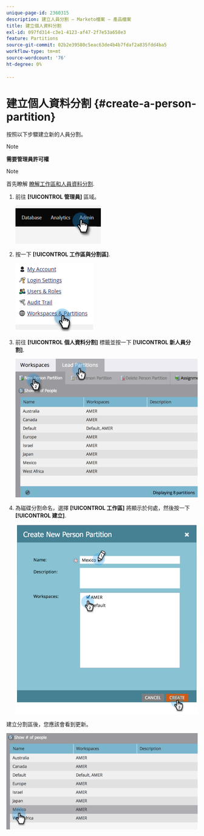 ```yaml
---
unique-page-id: 2360315
description: 建立人員分割 — Marketo檔案 — 產品檔案
title: 建立個人資料分割
exl-id: 097fd314-c3e1-4123-af47-2f7e53a658e3
feature: Partitions
source-git-commit: 02b2e39580c5eac63de4b4b7fdaf2a835fdd4ba5
workflow-type: tm+mt
source-wordcount: '76'
ht-degree: 0%

---
```


# 建立個人資料分割 {#create-a-person-partition}

按照以下步驟建立新的人員分割。

>[!NOTE]
>
>**需要管理員許可權**

>[!NOTE]
>
>首先瞭解 [瞭解工作區和人員資料分割](/help/marketo/product-docs/administration/workspaces-and-person-partitions/understanding-workspaces-and-person-partitions.md).

1. 前往 **[!UICONTROL 管理員]** 區域。

   ![](assets/create-a-person-partition-1.png)

1. 按一下 **[!UICONTROL 工作區與分割區]**.

   ![](assets/create-a-person-partition-2.png)

1. 前往 **[!UICONTROL 個人資料分割]** 標籤並按一下 **[!UICONTROL 新人員分割]**.

   ![](assets/create-a-person-partition-3.png)

1. 為磁碟分割命名，選擇 **[!UICONTROL 工作區]** 將顯示於何處，然後按一下 **[!UICONTROL 建立]**.

   ![](assets/create-a-person-partition-4.png)

建立分割區後，您應該會看到更新。

![](assets/create-a-person-partition-5.png)
